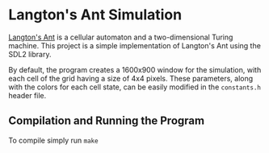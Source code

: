 # Langton's Ant Simulation
[Langton's Ant](https://en.wikipedia.org/wiki/Langton%27s_ant) is a cellular automaton and a two-dimensional Turing machine. This project is a simple implementation of Langton's Ant using the SDL2 library.

By default, the program creates a 1600x900 window for the simulation, with each cell of the grid having a size of 4x4 pixels. These parameters, along with the colors for each cell state, can be easily modified in the `constants.h` header file.

## Compilation and Running the Program
To compile simply run `make`

